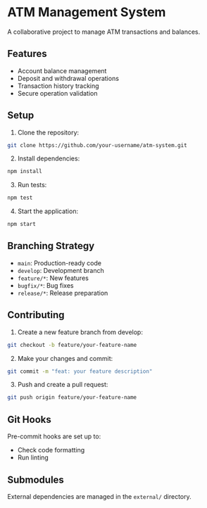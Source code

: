 # ATM Management System

A collaborative project to manage ATM transactions and balances.

## Features
- Account balance management
- Deposit and withdrawal operations
- Transaction history tracking
- Secure operation validation

## Setup

1. Clone the repository:
```bash
git clone https://github.com/your-username/atm-system.git
```

2. Install dependencies:
```bash
npm install
```

3. Run tests:
```bash
npm test
```

4. Start the application:
```bash
npm start
```

## Branching Strategy

- `main`: Production-ready code
- `develop`: Development branch
- `feature/*`: New features
- `bugfix/*`: Bug fixes
- `release/*`: Release preparation

## Contributing

1. Create a new feature branch from develop:
```bash
git checkout -b feature/your-feature-name
```

2. Make your changes and commit:
```bash
git commit -m "feat: your feature description"
```

3. Push and create a pull request:
```bash
git push origin feature/your-feature-name
```

## Git Hooks

Pre-commit hooks are set up to:
- Check code formatting
- Run linting

## Submodules

External dependencies are managed in the `external/` directory.
